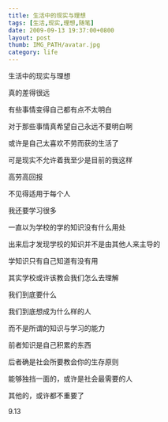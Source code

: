 ```yaml
---
title: 生活中的现实与理想
tags: [生活,现实,理想,随笔]
date: 2009-09-13 19:37:00+0800
layout: post
thumb: IMG_PATH/avatar.jpg
category: life
---
```


生活中的现实与理想

真的差得很远

有些事情变得自己都有点不太明白

对于那些事情真希望自己永远不要明白啊

或许是自己太喜欢不劳而获的生活了

可是现实不允许着我至少是目前的我这样

高劳高回报

不见得适用于每个人

我还要学习很多

一直以为学校的学的知识没有什么用处

出来后才发现学校的知识并不是由其他人来主导的

学知识只有自己知道有没有用

其实学校或许该教会我们怎么去理解

我们到底要什么

我们到底想成为什么样的人

而不是所谓的知识与学习的能力

前者知识是自己积累的东西

后者确是社会所要教会你的生存原则

能够独挡一面的，或许是社会最需要的人

其他的，或许都不重要了

9.13